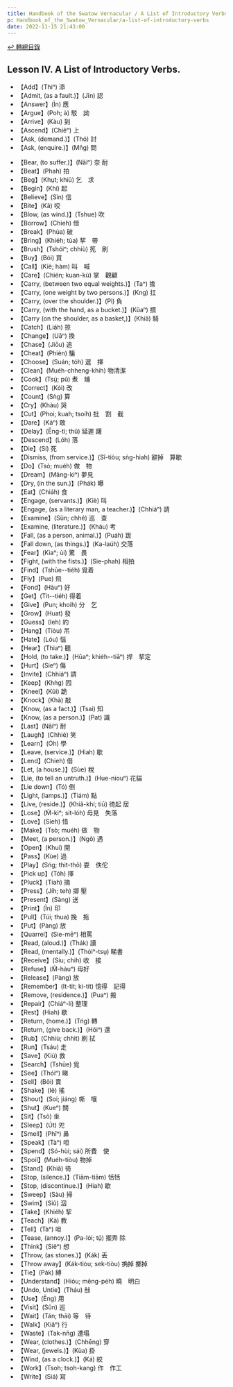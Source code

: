 ```yaml
---
title: Handbook of the Swatow Vernacular / A List of Introductory Verbs (汕頭話讀本之初階動詞列表)
p: Handbook_of_the_Swatow_Vernacular/a-list-of-introductory-verbs
date: 2022-11-15 21:43:00
---
```


[↩️ 轉總目錄](/Handbook_of_the_Swatow_Vernacular)

## Lesson IV. A List of Introductory Verbs.

* 【Add】(Thiⁿ) 添
* 【Admit, (as a fault.)】(Jīn) 認
* 【Answer】(Ìn) 應
* 【Argue】(Poh; à) 駁　詏
* 【Arrive】(Kàu) 到
* 【Ascend】(Chiẽⁿ) 上
* 【Ask, (demand.)】(Thó) 討
* 【Ask, (enquire.)】(Mn̄g) 問
<!--more-->
* 【Bear, (to suffer.)】(Nãiⁿ) 奈  耐
* 【Beat】(Phah) 拍
* 【Beg】(Khṳt; khiû) 乞　求
* 【Begin】(Khí) 起
* 【Believe】(Sìn) 信
* 【Bite】(Kã) 咬
* 【Blow, (as wind.)】(Tshue) 吹
* 【Borrow】(Chieh) 借
* 【Break】(Phùa) 破
* 【Bring】(Khiéh; tùa) 挈　帶
* 【Brush】(Tshóiⁿ; chhiù) 筅　刷
* 【Buy】(Bói) 買
* 【Call】(Kiè; hàm) 叫　喊
* 【Care】(Chién; kuan-kù) 掌　觀顧
* 【Carry, (between two equal weights.)】(Taⁿ) 擔
* 【Carry, (one weight by two persons.)】(Kng) 扛
* 【Carry, (over the shoulder.)】(Pì) 負
* 【Carry, (with the hand, as a bucket.)】(Kũaⁿ) 摜
* 【Carry (on the shoulder, as a basket,)】(Khiâ) 騎
* 【Catch】(Liáh) 掠
* 【Change】(Uāⁿ) 換
* 【Chase】(Jiōu) 追
* 【Cheat】(Phièn) 騙
* 【Choose】(Suán; tóh) 選　擇
* 【Clean】(Muéh-chheng-khih) 物清潔
* 【Cook】(Tsṳ́; pû) 煮　烳
* 【Correct】(Kói) 改
* 【Count】(Sǹg) 算
* 【Cry】(Khàu) 哭
* 【Cut】(Phoi; kuah; tsoíh) 批　割　截
* 【Dare】(Káⁿ) 敢
* 【Delay】(Êng-ti; thû) 延遲  躇
* 【Descend】(Lóh) 落
* 【Die】(Sí) 死
* 【Dismiss, (from service.)】(Sî-tiòu; sǹg-hiah) 辭掉　算歇
* 【Do】(Tsò; muéh) 做　物
* 【Dream】(Māng-kìⁿ) 夢見
* 【Dry, (in the sun.)】(Phák) 曝
* 【Eat】(Chiáh) 食
* 【Engage, (servants.)】(Kiè) 叫
* 【Engage, (as a literary man, a teacher.)】(Chhiáⁿ) 請
* 【Examine】(Sûn; chhê) 巡　查
* 【Examine, (literature.)】(Kháu) 考
* 【Fall, (as a person, animal.)】(Puáh) 跋
* 【Fall down, (as things.)】(Ka-laúh) 交落
* 【Fear】(Kiaⁿ; ùi) 驚　畏
* 【Fight, (with the fists.)】(Sie-phah) 相拍
* 【Find】(Tshūe--tiéh) 覓着
* 【Fly】(Pue) 飛
* 【Fond】(Hàuⁿ) 好
* 【Get】(Tit--tiéh) 得着
* 【Give】(Pun; khoih) 分　乞
* 【Grow】(Huat) 發
* 【Guess】(Ieh) 約
* 【Hang】(Tiòu) 吊
* 【Hate】(Lóu) 惱
* 【Hear】(Thiaⁿ) 聽
* 【Hold, (to take.)】(Hūaⁿ; khiéh--tiāⁿ) 捍　挈定
* 【Hurt】(Sieⁿ) 傷
* 【Invite】(Chhiáⁿ) 請
* 【Keep】(Khǹg) 囥
* 【Kneel】(Kũi) 跪
* 【Knock】(Khà) 敲
* 【Know, (as a fact.)】(Tsai) 知
* 【Know, (as a person.)】(Pat) 識
* 【Last】(Nãiⁿ) 耐
* 【Laugh】(Chhiè) 笑
* 【Learn】(Óh) 學
* 【Leave, (service.)】(Hiah) 歇
* 【Lend】(Chieh) 借
* 【Let, (a house.)】(Sùe) 稅
* 【Lie, (to tell an untruth.)】(Hue-niouⁿ) 花貓
* 【Lie down】(Tó) 倒
* 【Light, (lamps.)】(Tiám) 點
* 【Live, (reside.)】(Khiã-khí; tiū) 徛起  居
* 【Lose】(M̃-kìⁿ; sit-lóh) 毋見　失落
* 【Love】(Sieh) 惜
* 【Make】(Tsò; muéh) 做　物
* 【Meet, (a person.)】(Ngõ) 遇
* 【Open】(Khui) 開
* 【Pass】(Kùe) 過
* 【Play】(Sńg; thit-thô) 耍　佚佗
* 【Pick up】(Tóh) 擇
* 【Pluck】(Tiah) 摘
* 【Press】(Jíh; teh) 揤  壓
* 【Present】(Sàng) 送
* 【Print】(Ìn) 印
* 【Pull】(Túi; thua) 挽　拖
* 【Put】(Pàng) 放
* 【Quarrel】(Sie-mēⁿ) 相罵
* 【Read, (aloud.)】(Thák) 讀
* 【Read, (mentally.)】(Thóiⁿ-tsṳ) 睇書
* 【Receive】(Siu; chih) 收　接
* 【Refuse】(M̃-hàuⁿ) 毋好
* 【Release】(Pàng) 放
* 【Remember】(It-tit; kì-tit) 憶得　記得
* 【Remove, (residence.)】(Puaⁿ) 搬
* 【Repair】(Chiáⁿ-lí) 整理
* 【Rest】(Hiah) 歇
* 【Return, (home.)】(Tńg) 轉
* 【Return, (give back.)】(Hôiⁿ) 還
* 【Rub】(Chhiù; chhit) 刷  拭
* 【Run】(Tsáu) 走
* 【Save】(Kiù) 救
* 【Search】(Tshūe) 覓
* 【See】(Thóiⁿ) 睇
* 【Sell】(Bōi) 賣
* 【Shake】(Iẽ) 搖
* 【Shout】(Soi; jiáng) 嘶　嚷
* 【Shut】(Kueⁿ) 關
* 【Sit】(Tsõ) 坐
* 【Sleep】(U̍t) 夗
* 【Smell】(Phīⁿ) 鼻
* 【Speak】(Tàⁿ) 呾
* 【Spend】(Só-hùi; sái) 所費　使
* 【Spoil】(Muéh-tiòu) 物掉
* 【Stand】(Khiã) 徛
* 【Stop, (silence.)】(Tiām-tiām) 恬恬
* 【Stop, (discontinue.)】(Hiah) 歇
* 【Sweep】(Sàu) 掃
* 【Swim】(Siû) 泅
* 【Take】(Khiéh) 挈
* 【Teach】(Kà) 教
* 【Tell】(Tàⁿ) 呾
* 【Tease, (annoy.)】(Pa-lói; tṳ̂) 擺弄  除
* 【Think】(Siẽⁿ) 想
* 【Throw, (as stones.)】(Kák) 丢
* 【Throw away】(Kák-tiòu; sek-tiòu) 捔掉 擲掉
* 【Tie】(Pák) 縛
* 【Understand】(Hióu; mêng-péh) 曉　明白
* 【Undo, Untie】(Tháu) 㪗
* 【Use】(Ēng) 用
* 【Visit】(Sûn) 巡
* 【Wait】(Tán; thāi) 等　待
* 【Walk】(Kiâⁿ) 行
* 【Waste】(Tak-nn̄g) 遭塌
* 【Wear, (clothes.)】(Chhēng) 穿
* 【Wear, (jewels.)】(Kùa) 掛
* 【Wind, (as a clock.)】(Ká) 絞
* 【Work】(Tsoh; tsoh-kang) 作　作工
* 【Write】(Siá) 寫
